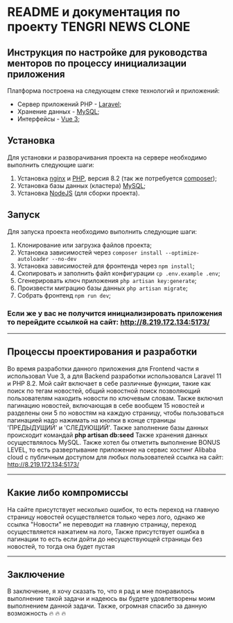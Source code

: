 # README и документация по проекту TENGRI NEWS CLONE



## Инструкция по настройке для руководства менторов по процессу инициализации приложения
Платформа построена на следующем стеке технологий и приложений:

- Сервер приложений PHP - [Laravel](https://laravel.com);
- Хранение данных - [MySQL](https://www.mysql.com/);
- Интерфейсы - [Vue 3](https://vue.org);

## Установка

Для установки и разворачивания проекта на сервере необходимо выполнить следующие шаги:

1) Установка [nginx](https://nginx.org) и [PHP](https://php.org), версия 8.2 (так же потребуется [composer](https://getcomposer.org));
2) Установка базы данных (кластера) [MySQL](https://www.mysql.com/downloads/);
3) Установка [NodeJS](https://nodejs.org) (для сборки проекта).

## Запуск

Для запуска проекта необходимо выполнить следующие шаги:

1) Клонирование или загрузка файлов проекта;
2) Установка зависимостей через ```composer install --optimize-autoloader --no-dev```
3) Установка зависимостей для фронтенда через ```npm install```;
4) Скопировать и заполнить файл конфигурации ```cp .env.example .env```;
5) Сгенерировать ключ приложения ```php artisan key:generate```;
6) Произвести миграцию базы данных ```php artisan migrate```;
7) Собрать фронтенд ```npm run dev```;
### Если же у вас не получится инициализировать приложения то перейдите ссылкой на сайт: http://8.219.172.134:5173/
___

## Процессы проектирования и разработки
Во время разработки данного приложения для Frontend части я использовал Vue 3, а для Backend разработки использовался Laravel 11 и PHP 8.2. Мой сайт включает в себе различные функции, такие как поиск по тегам новостей, общий новостной поиск позволяющий пользователям находить новости по ключевым словам. Также включил пагинацию новостей, включающая в себе вообщем 15 новостей и разделены они 5 по новостям на каждую страницу, чтобы пользоваться пагинацией надо нажимать на кнопки в конце страницы 'ПРЕДЫДУЩИЙ' и 'СЛЕДУЮЩИЙ'. Также заполнение базы данных происходит командай **php artisan db:seed**
Также хранения данных осуществлялось MySQL. Также хотел бы отметить выполнение BONUS LEVEL, то есть развертывание приложение на сервис хостинг Alibaba cloud с публичным доступом для любых пользователей ссылка на сайт: http://8.219.172.134:5173/
____

## Какие либо компромиссы
На сайте присутствует несколько ошибок, то есть переход на главную страницу новостей осуществляется только через лого, однако же ссылка "Новости" не переводит на главную страницу, переход осуществляется нажатием на лого, Также присутствует ошибка в пагинации то есть если дойти до несуществующей страницы без новостей, то тогда она будет пустая
____
## Заключение
В заключение, я хочу сказать то, что я рад и мне понравилось выполнение такой задачи и надеюсь вы будете удовлетворены моим выполнением данной задачи. Также, огромная спасибо за данную возможность :fire: :fire: :fire:
